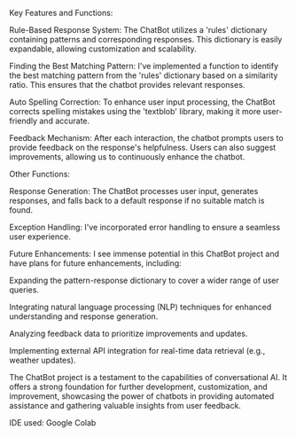 Key Features and Functions:

Rule-Based Response System: The ChatBot utilizes a 'rules' dictionary containing patterns and corresponding responses. This dictionary is easily expandable, allowing customization and scalability.

Finding the Best Matching Pattern: I've implemented a function to identify the best matching pattern from the 'rules' dictionary based on a similarity ratio. This ensures that the chatbot provides relevant responses.

Auto Spelling Correction: To enhance user input processing, the ChatBot corrects spelling mistakes using the 'textblob' library, making it more user-friendly and accurate.

Feedback Mechanism: After each interaction, the chatbot prompts users to provide feedback on the response's helpfulness. Users can also suggest improvements, allowing us to continuously enhance the chatbot.

Other Functions:

Response Generation: The ChatBot processes user input, generates responses, and falls back to a default response if no suitable match is found.

Exception Handling: I've incorporated error handling to ensure a seamless user experience.

Future Enhancements: I see immense potential in this ChatBot project and have plans for future enhancements, including:

Expanding the pattern-response dictionary to cover a wider range of user queries.

Integrating natural language processing (NLP) techniques for enhanced understanding and response generation.

Analyzing feedback data to prioritize improvements and updates.

Implementing external API integration for real-time data retrieval (e.g., weather updates).

The ChatBot project is a testament to the capabilities of conversational AI. It offers a strong foundation for further development, customization, and improvement, showcasing the power of chatbots in providing automated assistance and gathering valuable insights from user feedback.

IDE used: Google Colab
